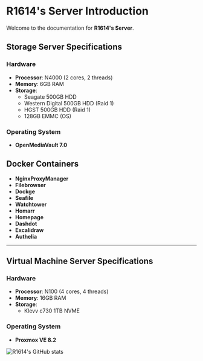 # **R1614's** Server Introduction

Welcome to the documentation for **R1614's Server**. 

## Storage Server Specifications

### Hardware
- **Processor**: N4000 (2 cores, 2 threads)
- **Memory**: 6GB RAM
- **Storage**:
  - Seagate 500GB HDD
  - Western Digital 500GB HDD (Raid 1)
  - HGST 500GB HDD (Raid 1)
  - 128GB EMMC (OS)

### Operating System
- **OpenMediaVault 7.0**

## Docker Containers

- **NginxProxyManager**
- **Filebrowser**
- **Dockge**
- **Seafile**
- **Watchtower**
- **Homarr**
- **Homepage**
- **Dashdot**
- **Excalidraw**
- **Authelia**

-------------------------------------------------------------------------------------------------------------------

## Virtual Machine Server Specifications

### Hardware
- **Processor**: N100 (4 cores, 4 threads)
- **Memory**: 16GB RAM
- **Storage**:
  - Klevv c730 1TB NVME

### Operating System
- **Proxmox VE 8.2**

![R1614's GitHub stats](https://github-readme-stats.vercel.app/api?username=r1614)
